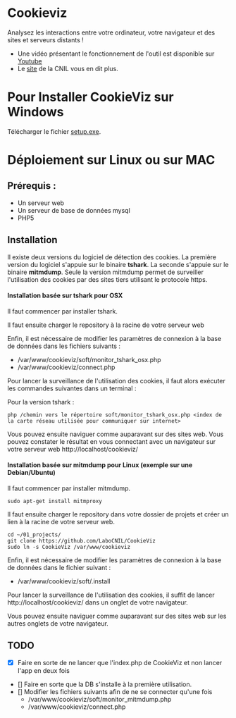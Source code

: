 # Cookieviz

Analysez les interactions entre votre ordinateur, votre navigateur et des sites et serveurs distants !

*   Une vidéo présentant le fonctionnement de l'outil est disponible sur [Youtube][1]
*   Le [site][2] de la CNIL vous en dit plus.

# Pour Installer CookieViz sur Windows

Télécharger le fichier [setup.exe][3].

# Déploiement sur Linux ou sur MAC

## Prérequis :

*   Un serveur web
*   Un serveur de base de données mysql
*   PHP5

## Installation

Il existe deux versions du logiciel de détection des cookies. La première version du logiciel s'appuie sur le binaire **tshark**. La seconde s'appuie sur le binaire **mitmdump**. Seule la version mitmdump permet de surveiller l'utilisation des cookies par des sites tiers utilisant le protocole https.

#### Installation basée sur tshark pour OSX

Il faut commencer par installer tshark. 

Il faut ensuite charger le repository à la racine de votre serveur web

Enfin, il est nécessaire de modifier les paramètres de connexion à la base de données dans les fichiers suivants :

*   /var/www/cookieviz/soft/monitor_tshark_osx.php
*   /var/www/cookieviz/connect.php

Pour lancer la surveillance de l'utilisation des cookies, il faut alors exécuter les commandes suivantes dans un terminal :

Pour la version tshark :

    php /chemin vers le répertoire soft/monitor_tshark_osx.php <index de la carte réseau utilisée pour communiquer sur internet>

Vous pouvez ensuite naviguer comme auparavant sur des sites web. 
Vous pouvez constater le résultat en vous connectant avec un navigateur sur votre serveur web http://localhost/cookieviz/

#### Installation basée sur mitmdump pour Linux (exemple sur une Debian/Ubuntu)

Il faut commencer par installer mitmdump.

    sudo apt-get install mitmproxy
    
Il faut ensuite charger le repository dans votre dossier de projets et créer un lien à la racine de votre serveur web.

    cd ~/01_projects/
    git clone https://github.com/LaboCNIL/CookieViz
    sudo ln -s CookieViz /var/www/cookieviz
    

Enfin, il est nécessaire de modifier les paramètres de connexion à la base de données dans le fichier suivant :

- /var/www/cookieviz/soft/.install

Pour lancer la surveillance de l'utilisation des cookies, il suffit de lancer http://localhost/cookieviz/ dans un onglet de votre navigateur.

Vous pouvez ensuite naviguer comme auparavant sur des sites web sur les autres onglets de votre navigateur. 

## TODO
- [x] Faire en sorte de ne lancer que l'index.php de CookieViz et non lancer l'app en deux fois
- [] Faire en sorte que la DB s'installe à la première utilisation.
- [] Modifier les fichiers suivants afin de ne se connecter qu'une fois
  - /var/www/cookieviz/soft/monitor_mitmdump.php
  - /var/www/cookieviz/connect.php

 [1]: http://www.youtube.com/watch?v=5UJGlDPRLCw
 [2]: http://www.cnil.fr/vos-droits/vos-traces/les-cookies/telechargez-cookieviz/
 [3]: https://github.com/LaboCNIL/CookieViz/releases/download/1.0/Setup.exe
